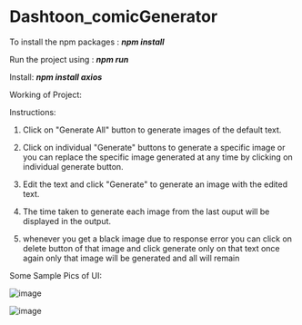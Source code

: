 # Dashtoon_comicGenerator

To install the npm packages : ***npm install***

Run the project using : ***npm run***

Install: ***npm install axios***

Working of Project:

Instructions:

1. Click on "Generate All" button to generate images of the default text.

2. Click on individual "Generate" buttons to generate a specific image or you can replace the specific image generated at any time by clicking on individual generate button.

3. Edit the text and click "Generate" to generate an image with the edited text.

4. The time taken to generate each image from the last ouput will be displayed in the output.

5. whenever you get a black image due to response error you can click on delete button of that image and click generate only on that text once again only that image will be generated and all will remain 

Some Sample Pics of UI:

![image](https://github.com/GPCommitsCode/Dashtoon_comicGenerator/assets/27009444/f304af90-7909-4ed1-8f41-eb85f8b8b441)

![image](https://github.com/GPCommitsCode/Dashtoon_comicGenerator/assets/27009444/3b662bb8-5237-4bc5-9451-58933bde731a)

